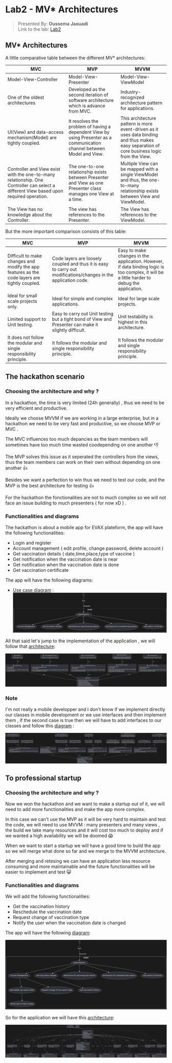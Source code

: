 # Lab2 - MV* Architectures 

> Presented By: **Oussema Jaouadi** <br>
> Link to the lab: [Lab2](https://insatunisia.github.io/TP-ArchLog/tp2/)

## MV* Architectures

A little comparative table between the different MV* architectures:

| MVC | MVP | MVVM |
| --- | --- | --- |
| Model-View-Controller | Model-View-Presenter | Model-View-ViewModel |
| One of the oldest architectures | Developed as the second iteration of software architecture which is advance from MVC. | Industry-recognized architecture pattern for applications. |
| UI(View) and data-access mechanism(Model) are tightly coupled.| It resolves the problem of having a dependent View by using Presenter as a communication channel between Model and View. | This architecture pattern is more event-driven as it uses data binding and thus makes easy separation of core business logic from the View.|
|Controller and View exist with the one-to-many relationship. One Controller can select a different View based upon required operation.| The one-to-one relationship exists between Presenter and View as one Presenter class manages one View at a time. | Multiple View can be mapped with a single ViewModel and thus, the one-to-many relationship exists between View and ViewModel.|
| The View has no knowledge about the Controller. | The view has references to the Presenter. | The View has references to the ViewModel. |

But the more important comparison consists of this table:

| MVC | MVP | MVVM |
| --- | --- | --- |
| Difficult to make changes and modify the app features as the code layers are tightly coupled.	| Code layers are loosely coupled and thus it is easy to carry out modifications/changes in the application code. |  Easy to make changes in the application. However, if data binding logic is too complex, it will be a little harder to debug the application. |
| Ideal for small scale projects only.	| Ideal for simple and complex applications. | Ideal for large scale projects. |
| Limited support to Unit testing.| Easy to carry out Unit testing but a tight bond of View and Presenter can make it slightly difficult.| Unit testability is highest in this architecture. |
| It does not follow the modular and single responsibility principle.| It follows the modular and single responsibility principle.| It follows the modular and single responsibility principle. |

## The hackathon scenario 

### Choosing the architecture and why ? 

In a hackathon, the time is very limited (24h generally) , thus we need to be very efficient and productive.

Ideally we choose MVVM if we are working in a large enterprise, but in a hackathon we need to be very fast and productive, so we choose MVP or MVC .

The MVC influences too much depancies as the team members will sometimes have too much time wasted coodepending on one another :-1:

The MVP solves this issue as it seperated the controllers from the views, thus the team members can work on their own without depending on one another :+1:

Besides we want a perfection to win thus we need to test our code, and the MVP is the best architecture for testing :+1:

For the hackathon the fonctionalities are not to much complex so we will not face an issue building to much presenters ( for now xD ) .

### Functionalities and diagrams 

The hackathon is about a mobile app for EVAX plateform, the app will have the following functionalities:

- Login and register
- Account management ( edit profile, change password, delete account )
- Get vaccination details ( date,time,place,type of vaccine )
- Get notification when the vaccination date is near
- Get notification when the vaccination date is done
- Get vaccination certificate

The app will have the following diagrams:

- [Use case diagram](/diagrams/hackathon_usecase.puml) : 
![Use case diagram](./images/hackathon_usecase.png)

All that said let's jump to the implementation of the application , we will follow that [architecture](./diagrams/hackathon_simplified.puml):

![Architecture](./images/hackathond_mvp_simplified.png)

### Note 

I'm not really a mobile developper and I don't know if we implement directly our classes in mobile development or we use interfaces and then implement them , if the second case is true then we will have to add interfaces to our classes and follow this [diagram](./diagrams/hackathon_complete.puml) :

![Architecture](./images/hackathon_mvp_detailed.png)


## To professional startup 

### Choosing the architecture and why ?

Now we won the hackathon and we want to make a startup out of it, we will need to add more functionalities and make the app more complex.

In this case we can't use the MVP as it will be very hard to maintain and test the code, we will need to use MVVM : many presenters and many views , the build we take many resources and it will cost too much to deploy and if we wanted a high availability we will be doomed :scream:

When we want to start a startup we will have a good time to build the app so we will merge what done so far and we merge to the MVVM architecture.

After merging and retesing we can have an application less resource consuming and more maintainable and the future functionalities will be easier to implement and test 😺

### Functionalities and diagrams

We will add the following functionalities:
- Get the vaccination history
- Reschedule the vaccination date
- Request change of vaccination type
- Notify the user when the vaccination date is changed

The app will have the following [diagram](./diagrams/startup_usecase.puml):

![Use case diagram](./images/statup_usecase.png)

So for the application we will have this [architecture](./diagrams/startup_complete.puml): 

![Architecture](./images/mvvm_complete.png)